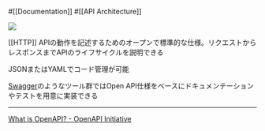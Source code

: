 #[[Documentation]] #[[API Architecture]]

![](https://www.openapis.org/wp-content/uploads/sites/3/2018/02/OpenAPI_Logo_Pantone-1.png)

[[HTTP]] APIの動作を記述するためのオープンで標準的な仕様。リクエストからレスポンスまでAPIのライフサイクルを説明できる

JSONまたはYAMLでコード管理が可能

[Swagger](https://swagger.io/)のようなツール群ではOpen API仕様をベースにドキュメンテーションやテストを用意に実装できる

---

[What is OpenAPI? - OpenAPI Initiative](https://www.openapis.org/what-is-openapi)